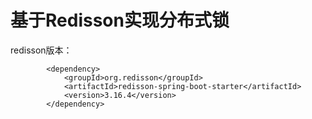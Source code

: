 # 基于Redisson实现分布式锁
redisson版本：
``` 
        <dependency>
            <groupId>org.redisson</groupId>
            <artifactId>redisson-spring-boot-starter</artifactId>
            <version>3.16.4</version>
        </dependency>
```
